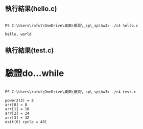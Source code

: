 ## 執行結果(hello.c)

``` 

PS C:\Users\rafut\OneDrive\桌面\網頁\_sp\_sp\hw3> ./c4 hello.c

hello, world

``` 

## 執行結果(test.c)
# 驗證do…while

``` 

PS C:\Users\rafut\OneDrive\桌面\網頁\_sp\_sp\hw3> ./c4 test.c 

power2(3) = 8
arr[0] = 8
arr[1] = 16
arr[2] = 24
arr[3] = 32
exit(0) cycle = 401

``` 